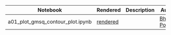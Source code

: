 
|  Notebook | Rendered   | Description  |  Author |
|---|---|---|---|
| a01_plot_gmsq_contour_plot.ipynb  | [rendered](https://nbviewer.jupyter.org/github/bpRsh/2019_shear_analysis_after_dmstack/blob/master/Nov_2019/Nov25/a01_plot_gmsq_contour_plot.ipynb)  |   | [Bhishan Poudel](https://bhishanpdl.github.io/)  |
